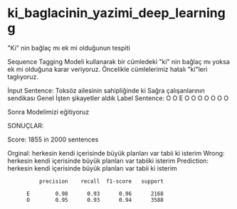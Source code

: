 # ki_baglacinin_yazimi_deep_learningg
 "Ki" nin bağlaç mı ek mi olduğunun tespiti
 
 
Sequence Tagging Modeli kullanarak bir cümledeki "ki" nin bağlaç mı yoksa ek mi olduğuna karar veriyoruz.
Öncelikle cümlelerimiz hatalı "ki"leri taglıyoruz.

İnput Sentence: Toksöz ailesinin sahipliğinde ki Sağra çalışanlarının sendikası Genel İşten şikayetler aldık
Label Sentence: O O E O O O O O O O

Sonra Modelimizi eğitiyoruz


SONUÇLAR:

Score: 1855 in 2000 sentences

Orginal: herkesin kendi içerisinde büyük planları var tabii ki isterim
Wrong: herkesin kendi içerisinde büyük planları var tabiiki isterim
Prediction: herkesin kendi içerisinde büyük planları var tabii ki isterim


              precision    recall  f1-score   support

          E        0.98      0.93      0.96      2168
          O        0.95      0.93      0.94      3588
